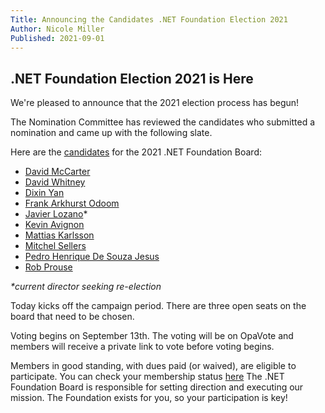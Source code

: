 ```yaml
---
Title: Announcing the Candidates .NET Foundation Election 2021
Author: Nicole Miller
Published: 2021-09-01
---
```


## .NET Foundation Election 2021 is Here

We're pleased to announce that the 2021 election process has begun! 

The Nomination Committee has reviewed the candidates who submitted a nomination and came up with the following slate. 

Here are the [candidates](/about/election/candidates) for the 2021 .NET Foundation Board:


-	[David McCarter](/about/election/campaign-2021/david-mccarter)
-	[David Whitney](/about/election/campaign-2021/david-whitney)
-	[Dixin Yan](/about/election/campaign-2021/dixin-yan)
-	[Frank Arkhurst Odoom](/about/election/campaign-2021/frank-arkhurst-odoom)
-	[Javier Lozano](/about/election/campaign-2021/javier-lozano)*
-	[Kevin Avignon](/about/election/campaign-2021/kevin-avignon)
-	[Mattias Karlsson](/about/election/campaign-2021/mattias-karlsson)
-	[Mitchel Sellers](/about/election/campaign-2021/mitchel-sellers)
-	[Pedro Henrique De Souza Jesus](/about/election/campaign-2021/pedro-henrique-de-souza-jesus)
-	[Rob Prouse](/about/election/campaign-2021/rob-prouse)


_*current director seeking re-election_ 

Today kicks off the campaign period. There are three open seats on the board that need to be chosen. 

Voting begins on September 13th. The voting will be on OpaVote and members will receive a private link to vote before voting begins.

Members in good standing, with dues paid (or waived), are eligible to participate. You can check your membership status [here](https://dotnetfoundation.org/member/profile)
The .NET Foundation Board is responsible for setting direction and executing our mission. The Foundation exists for you, so your participation is key!

